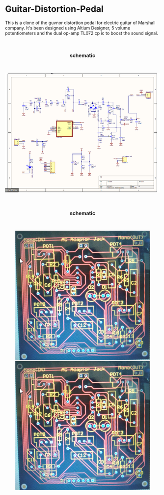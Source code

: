 # Guitar-Distortion-Pedal
This is a clone of the guvnor distortion pedal for electric guitar of Marshall company. It's been designed using Altium Designer, 5 volume potentiometers and the dual op-amp TL072 cp ic to boost the sound signal.

<br/>

<h3 align="center">schematic</h3>
<br/>
<p align="center"> 
  <img src="https://github.com/Niyousha-Gh/Guitar-Distortion-Pedal/blob/main/schematic.png">
</p>

<br/>

<h3 align="center">schematic</h3>
<br/>
<p align="center"> 
  
  <img src="https://github.com/Niyousha-Gh/Guitar-Distortion-Pedal/blob/main/pcb.png">
  <br/>
  <img src="https://github.com/Niyousha-Gh/Guitar-Distortion-Pedal/blob/main/pcb.png">
  
</p>
